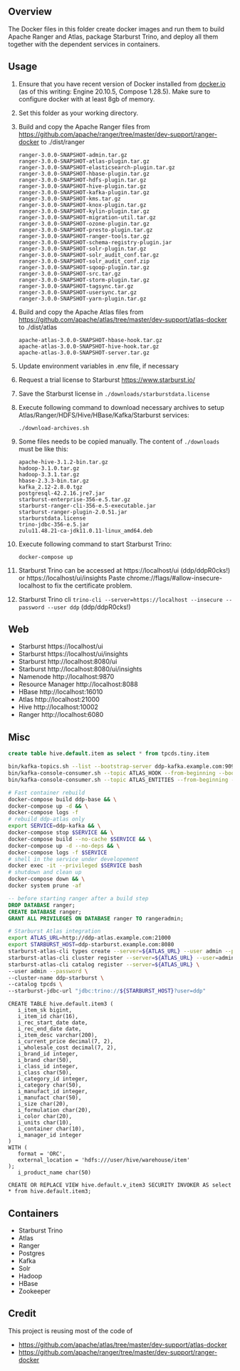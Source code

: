 <!---
Licensed to the Apache Software Foundation (ASF) under one
or more contributor license agreements.  See the NOTICE file
distributed with this work for additional information
regarding copyright ownership.  The ASF licenses this file
to you under the Apache License, Version 2.0 (the
"License"); you may not use this file except in compliance
with the License.  You may obtain a copy of the License at

  http://www.apache.org/licenses/LICENSE-2.0

Unless required by applicable law or agreed to in writing,
software distributed under the License is distributed on an
"AS IS" BASIS, WITHOUT WARRANTIES OR CONDITIONS OF ANY
KIND, either express or implied.  See the License for the
specific language governing permissions and limitations
under the License.
-->

## Overview
The Docker files in this folder create docker images and run them to build Apache Ranger and Atlas, package Starburst Trino, and deploy all them together with the dependent services in containers.

## Usage
1. Ensure that you have recent version of Docker installed from [docker.io](http://www.docker.io) (as of this writing: Engine 20.10.5, Compose 1.28.5).
   Make sure to configure docker with at least 8gb of memory.

1. Set this folder as your working directory.

1. Build and copy the Apache Ranger files from https://github.com/apache/ranger/tree/master/dev-support/ranger-docker to ./dist/ranger
    
       ranger-3.0.0-SNAPSHOT-admin.tar.gz
       ranger-3.0.0-SNAPSHOT-atlas-plugin.tar.gz
       ranger-3.0.0-SNAPSHOT-elasticsearch-plugin.tar.gz
       ranger-3.0.0-SNAPSHOT-hbase-plugin.tar.gz
       ranger-3.0.0-SNAPSHOT-hdfs-plugin.tar.gz
       ranger-3.0.0-SNAPSHOT-hive-plugin.tar.gz
       ranger-3.0.0-SNAPSHOT-kafka-plugin.tar.gz
       ranger-3.0.0-SNAPSHOT-kms.tar.gz
       ranger-3.0.0-SNAPSHOT-knox-plugin.tar.gz
       ranger-3.0.0-SNAPSHOT-kylin-plugin.tar.gz
       ranger-3.0.0-SNAPSHOT-migration-util.tar.gz
       ranger-3.0.0-SNAPSHOT-ozone-plugin.tar.gz
       ranger-3.0.0-SNAPSHOT-presto-plugin.tar.gz
       ranger-3.0.0-SNAPSHOT-ranger-tools.tar.gz
       ranger-3.0.0-SNAPSHOT-schema-registry-plugin.jar
       ranger-3.0.0-SNAPSHOT-solr-plugin.tar.gz
       ranger-3.0.0-SNAPSHOT-solr_audit_conf.tar.gz
       ranger-3.0.0-SNAPSHOT-solr_audit_conf.zip
       ranger-3.0.0-SNAPSHOT-sqoop-plugin.tar.gz
       ranger-3.0.0-SNAPSHOT-src.tar.gz
       ranger-3.0.0-SNAPSHOT-storm-plugin.tar.gz
       ranger-3.0.0-SNAPSHOT-tagsync.tar.gz
       ranger-3.0.0-SNAPSHOT-usersync.tar.gz
       ranger-3.0.0-SNAPSHOT-yarn-plugin.tar.gz

1. Build and copy the Apache Atlas files from https://github.com/apache/atlas/tree/master/dev-support/atlas-docker to ./dist/atlas

       apache-atlas-3.0.0-SNAPSHOT-hbase-hook.tar.gz
       apache-atlas-3.0.0-SNAPSHOT-hive-hook.tar.gz
       apache-atlas-3.0.0-SNAPSHOT-server.tar.gz

1. Update environment variables in .env file, if necessary

1. Request a trial license to Starburst https://www.starburst.io/

1. Save the Starburst license in ```./downloads/starburstdata.license```

1. Execute following command to download necessary archives to setup Atlas/Ranger/HDFS/Hive/HBase/Kafka/Starburst services:

       ./download-archives.sh

1. Some files needs to be copied manually. The content of ```./downloads``` must be like this:

       apache-hive-3.1.2-bin.tar.gz
       hadoop-3.1.0.tar.gz
       hadoop-3.3.1.tar.gz
       hbase-2.3.3-bin.tar.gz
       kafka_2.12-2.8.0.tgz
       postgresql-42.2.16.jre7.jar
       starburst-enterprise-356-e.5.tar.gz
       starburst-ranger-cli-356-e.5-executable.jar
       starburst-ranger-plugin-2.0.51.jar
       starburstdata.license
       trino-jdbc-356-e.5.jar
       zulu11.48.21-ca-jdk11.0.11-linux_amd64.deb

1. Execute following command to start Starburst Trino:

       docker-compose up

1. Starburst Trino can be accessed at https://localhost/ui (ddp/ddpR0cks!) or https://localhost/ui/insights
   Paste chrome://flags/#allow-insecure-localhost to fix the certificate problem.

1. Starburst Trino cli ```trino-cli --server=https://localhost --insecure --password --user ddp``` (ddp/ddpR0cks!)

## Web
* Starburst https://localhost/ui
* Starburst https://localhost/ui/insights
* Starburst http://localhost:8080/ui
* Starburst http://localhost:8080/ui/insights
* Namenode http://localhost:9870
* Resource Manager http://localhost:8088
* HBase http://localhost:16010
* Atlas http://localhost:21000
* Hive http://localhost:10002
* Ranger http://localhost:6080

## Misc
```sql
create table hive.default.item as select * from tpcds.tiny.item
```

```sh
bin/kafka-topics.sh --list --bootstrap-server ddp-kafka.example.com:9092
bin/kafka-console-consumer.sh --topic ATLAS_HOOK --from-beginning --bootstrap-server ddp-kafka.example.com:9092 | jq .
bin/kafka-console-consumer.sh --topic ATLAS_ENTITIES --from-beginning --bootstrap-server ddp-kafka.example.com:9092 | jq .
```

```sh
# Fast container rebuild
docker-compose build ddp-base && \
docker-compose up -d && \
docker-compose logs -f
# rebuild ddp-atlas only
export SERVICE=ddp-kafka && \
docker-compose stop $SERVICE && \
docker-compose build --no-cache $SERVICE && \
docker-compose up -d --no-deps && \
docker-compose logs -f $SERVICE
# shell in the service under developement
docker exec -it --privileged $SERVICE bash
# shutdown and clean up
docker-compose down && \
docker system prune -af
```

```sql
-- before starting ranger after a build step
DROP DATABASE ranger;
CREATE DATABASE ranger;
GRANT ALL PRIVILEGES ON DATABASE ranger TO rangeradmin;
```

```bash
# Starburst Atlas integration
export ATLAS_URL=http://ddp-atlas.example.com:21000
export STARBURST_HOST=ddp-starburst.example.com:8080
starburst-atlas-cli types create --server=${ATLAS_URL} --user admin --password
starburst-atlas-cli cluster register --server=${ATLAS_URL} --user=admin --password --cluster-name=ddp-starburst
starburst-atlas-cli catalog register --server=${ATLAS_URL} \
--user admin --password \
--cluster-name ddp-starburst \
--catalog tpcds \
--starburst-jdbc-url "jdbc:trino://${STARBURST_HOST}?user=ddp"


```

```
CREATE TABLE hive.default.item3 (
   i_item_sk bigint,
   i_item_id char(16),
   i_rec_start_date date,
   i_rec_end_date date,
   i_item_desc varchar(200),
   i_current_price decimal(7, 2),
   i_wholesale_cost decimal(7, 2),
   i_brand_id integer,
   i_brand char(50),
   i_class_id integer,
   i_class char(50),
   i_category_id integer,
   i_category char(50),
   i_manufact_id integer,
   i_manufact char(50),
   i_size char(20),
   i_formulation char(20),
   i_color char(20),
   i_units char(10),
   i_container char(10),
   i_manager_id integer
)
WITH (
   format = 'ORC',
   external_location = 'hdfs:///user/hive/warehouse/item'
);
   i_product_name char(50)

CREATE OR REPLACE VIEW hive.default.v_item3 SECURITY INVOKER AS select * from hive.default.item3;
```

## Containers
* Starburst Trino
* Atlas
* Ranger
* Postgres
* Kafka
* Solr
* Hadoop
* HBase
* Zookeeper

## Credit
This project is reusing most of the code of 
* https://github.com/apache/atlas/tree/master/dev-support/atlas-docker
* https://github.com/apache/ranger/tree/master/dev-support/ranger-docker